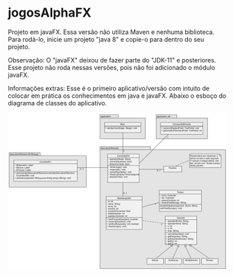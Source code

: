 # jogosAlphaFX

Projeto em javaFX. Essa versão não utiliza Maven e nenhuma biblioteca. Para rodá-lo, inicie um projeto "java 8" e copie-o para dentro do seu projeto.

Observação: O "javaFX" deixou de fazer parte do "JDK-11" e posteriores. Esse projeto não roda nessas versões, pois não foi adicionado o módulo javaFX.

Informações extras: Esse é o primeiro aplicativo/versão com intuito de colocar em prática os conhecimentos em java e javaFX. Abaixo o esboço do diagrama de classes do aplicativo.

<img src="imgs_git/dClasses.png">